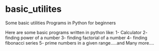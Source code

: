 # basic_utilites
Some basic utilities Programs in Python for beginners

Here are some basic programs written in python like:
1- Calculator
2- finding power of a number
3- finding factorial of a number
4- finding fibonacci series
5- prime numbers in a given range.....and Many more....

